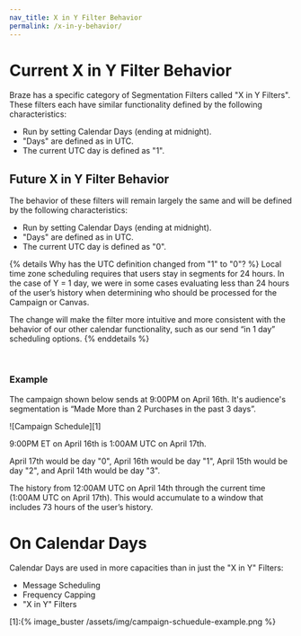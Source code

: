 ```yaml
---
nav_title: X in Y Filter Behavior
permalink: /x-in-y-behavior/
---
```


# Current X in Y Filter Behavior

Braze has a specific category of Segmentation Filters called "X in Y Filters". These filters each have similar functionality defined by the following characteristics:

- Run by setting Calendar Days (ending at midnight).
- "Days" are defined as in UTC.
- The current UTC day is defined as "1".

## Future X in Y Filter Behavior

The behavior of these filters will remain largely the same and will be defined by the following characteristics:

- Run by setting Calendar Days (ending at midnight).
- "Days" are defined as in UTC.
- The current UTC day is defined as "0".

{% details Why has the UTC definition changed from "1" to "0"? %}
Local time zone scheduling requires that users stay in segments for 24 hours. In the case of Y = 1 day, we were in some cases evaluating less than 24 hours of the user’s history when determining who should be processed for the Campaign or Canvas.

The change will make the filter more intuitive and more consistent with the behavior of our other calendar functionality, such as our send “in 1 day” scheduling options.
{% enddetails %}

<br>

### Example

The campaign shown below sends at 9:00PM on April 16th. It's audience's segmentation is “Made More than 2 Purchases in the past 3 days”.

![Campaign Schedule][1]

9:00PM ET on April 16th is 1:00AM UTC on April 17th.

April 17th would be day "0", April 16th would be day "1", April 15th would be day "2", and April 14th would be day "3".

The history from 12:00AM UTC on April 14th through the current time (1:00AM UTC on April 17th).
This would accumulate to a window that includes 73 hours of the user’s history.

# On Calendar Days

Calendar Days are used in more capacities than in just the "X in Y" Filters:
- Message Scheduling
- Frequency Capping
- "X in Y" Filters

[1]:{% image_buster /assets/img/campaign-schuedule-example.png %}
